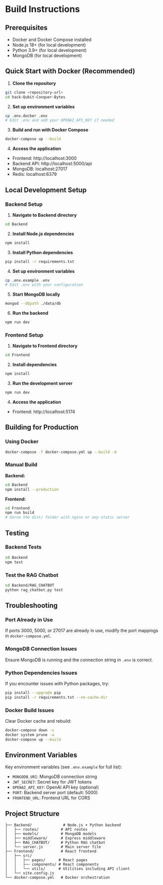 # Build Instructions

## Prerequisites

- Docker and Docker Compose installed
- Node.js 18+ (for local development)
- Python 3.9+ (for local development)
- MongoDB (for local development)

## Quick Start with Docker (Recommended)

1. **Clone the repository**
```bash
git clone <repository-url>
cd hack-Qubit-Conquer-Bytes
```

2. **Set up environment variables**
```bash
cp .env.docker .env
# Edit .env and add your OPENAI_API_KEY if needed
```

3. **Build and run with Docker Compose**
```bash
docker-compose up --build
```

4. **Access the application**
- Frontend: http://localhost:3000
- Backend API: http://localhost:5000/api
- MongoDB: localhost:27017
- Redis: localhost:6379

## Local Development Setup

### Backend Setup

1. **Navigate to Backend directory**
```bash
cd Backend
```

2. **Install Node.js dependencies**
```bash
npm install
```

3. **Install Python dependencies**
```bash
pip install -r requirements.txt
```

4. **Set up environment variables**
```bash
cp .env.example .env
# Edit .env with your configuration
```

5. **Start MongoDB locally**
```bash
mongod --dbpath ./data/db
```

6. **Run the backend**
```bash
npm run dev
```

### Frontend Setup

1. **Navigate to Frontend directory**
```bash
cd Frontend
```

2. **Install dependencies**
```bash
npm install
```

3. **Run the development server**
```bash
npm run dev
```

4. **Access the application**
- Frontend: http://localhost:5174

## Building for Production

### Using Docker

```bash
docker-compose -f docker-compose.yml up --build -d
```

### Manual Build

**Backend:**
```bash
cd Backend
npm install --production
```

**Frontend:**
```bash
cd Frontend
npm run build
# Serve the dist/ folder with nginx or any static server
```

## Testing

### Backend Tests
```bash
cd Backend
npm test
```

### Test the RAG Chatbot
```bash
cd Backend/RAG_CHATBOT
python rag_chatbot.py test
```

## Troubleshooting

### Port Already in Use
If ports 3000, 5000, or 27017 are already in use, modify the port mappings in `docker-compose.yml`.

### MongoDB Connection Issues
Ensure MongoDB is running and the connection string in `.env` is correct.

### Python Dependencies Issues
If you encounter issues with Python packages, try:
```bash
pip install --upgrade pip
pip install -r requirements.txt --no-cache-dir
```

### Docker Build Issues
Clear Docker cache and rebuild:
```bash
docker-compose down -v
docker system prune -a
docker-compose up --build
```

## Environment Variables

Key environment variables (see `.env.example` for full list):

- `MONGODB_URI`: MongoDB connection string
- `JWT_SECRET`: Secret key for JWT tokens
- `OPENAI_API_KEY`: OpenAI API key (optional)
- `PORT`: Backend server port (default: 5000)
- `FRONTEND_URL`: Frontend URL for CORS

## Project Structure

```
├── Backend/              # Node.js + Python backend
│   ├── routes/          # API routes
│   ├── models/          # MongoDB models
│   ├── middleware/      # Express middleware
│   ├── RAG_CHATBOT/     # Python RAG chatbot
│   └── server.js        # Main server file
├── Frontend/            # React frontend
│   ├── src/
│   │   ├── pages/      # React pages
│   │   ├── components/ # React components
│   │   └── utils/      # Utilities including API client
│   └── vite.config.js
└── docker-compose.yml   # Docker orchestration
```

